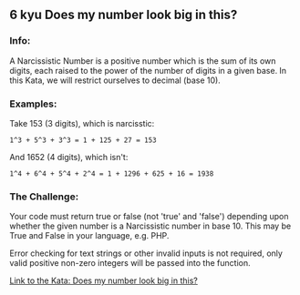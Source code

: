 ## 6 kyu Does my number look big in this?

### Info:  
A Narcissistic Number is a positive number which is the sum of its own digits, each raised to the power of the number of digits in a given base. In this Kata, we will restrict ourselves to decimal (base 10).

### Examples:
Take 153 (3 digits), which is narcisstic:
```
1^3 + 5^3 + 3^3 = 1 + 125 + 27 = 153
```
And 1652 (4 digits), which isn't:
```
1^4 + 6^4 + 5^4 + 2^4 = 1 + 1296 + 625 + 16 = 1938
```

### The Challenge:
Your code must return true or false (not 'true' and 'false') depending upon whether the given number is a Narcissistic number in base 10. This may be True and False in your language, e.g. PHP.

Error checking for text strings or other invalid inputs is not required, only valid positive non-zero integers will be passed into the function.

[Link to the Kata: Does my number look big in this?](https://www.codewars.com/kata/5287e858c6b5a9678200083c/train/csharp)